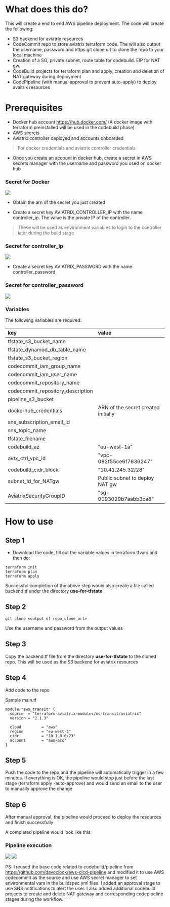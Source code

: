 # What does this do?

This will create a end to end AWS pipeline deployment. The code will create the following:

- S3 backend for aviatrix resources
- CodeCommit repo to store aviatrix terraform code. The will also output the username, password and https git clone url to clone the repo to your local machine
- Creation of a SG, private subnet, route table for codebuild. EIP for NAT gw.
- CodeBuild projects for terraform plan and apply, creation and deletion of NAT gateway during deployment
- CodePipeline (with manual approval to prevent auto-apply) to deploy avaitrix resources


# Prerequisites

- Docker hub account https://hub.docker.com/ (A docker image with terraform preinstalled will be used in the codebuild phase)
- AWS secrets
- Aviatrix controller deployed and accounts onboarded

>For docker credentials and aviatrix controller credentials

- Once you create an account in docker hub, create a secret in AWS secrets manager with the username and password you used on docker hub

### Secret for Docker
<img src="https://github.com/ragaaviatrix/aws-codecommit-codepipeline-avx-terraform/blob/main/img/aws_secrets.png?raw=true">

- Obtain the arn of the secret you just created

- Create a secret key AVIATRIX_CONTROLLER_IP with the name controller_ip. The value is the private IP of the controller.
>These will be used as environment variables to login to the controller later during the build stage

### Secret for controller_ip
<img src="https://github.com/ragaaviatrix/aws-codecommit-codepipeline-avx-terraform/blob/main/img/ctrl_ip.png?raw=true">

- Create a secret key AVIATRIX_PASSWORD with the name controller_password

### Secret for controller_password
<img src="https://github.com/ragaaviatrix/aws-codecommit-codepipeline-avx-terraform/blob/main/img/ctrl_pass.png?raw=true">

### Variables
The following variables are required:

key | value
:---|:---
tfstate_s3_bucket_name    |       
tfstate_dynamod_db_table_name     |
tfstate_s3_bucket_region          |
codecommit_iam_group_name         |
codecommit_iam_user_name          |
codecommit_repository_name        |
codecommit_repository_description |
pipeline_s3_bucket                |
dockerhub_credentials             | ARN of the secret created initially
sns_subscription_email_id         |
sns_topic_name                    |
tfstate_filename |
codebuild_az                      | "eu-west-1a"
avtx_ctrl_vpc_id                  | "vpc-082f55ce6f7636247"
codebuild_cidr_block              | "10.41.245.32/28"
subnet_id_for_NATgw               | Public subnet to deploy NAT gw
AviatrixSecurityGroupID           | "sg-0093029b7aabb3ca8"


# How to use

## Step 1
- Download the code, fill out the variable values in terraform.tfvars and then do:
```shell
terraform init
terraform plan
terraform apply
```

Successful completion of the above step would also create a file called backend.tf under the directory **use-for-tfstate**

## Step 2
```shell
git clone <output of repo_clone_url>
```
Use the username and password from the output values

## Step 3
Copy the backend.tf file from the directory **use-for-tfstate** to the cloned repo. This will be used as the S3 backend for aviatrix resources

## Step 4
Add code to the repo

Sample main.tf

```hcl
module "aws_transit" {
  source  = "terraform-aviatrix-modules/mc-transit/aviatrix"
  version = "2.1.3"

  cloud         = "aws"
  region        = "eu-west-3"
  cidr          = "10.1.0.0/23"
  account       = "aws-acc"
}
```

## Step 5

Push the code to the repo and the pipeline will automatically trigger in a few minutes. If everything is OK, the pipeline would stop just before the last stage (terraform apply -auto-approve) and would send an email to the user to manually approve the change

## Step 6

After manual approval, the pipeline would proceed to deploy the resources and finish successfully

A completed pipeline would look like this:
### Pipeline execution 
<img src="https://github.com/ragaaviatrix/aws-codecommit-codepipeline-avx-terraform/blob/main/img/pipeline_output1.png?raw=true">
<img src="https://github.com/ragaaviatrix/aws-codecommit-codepipeline-avx-terraform/blob/main/img/pipeline_output2.png?raw=true">

PS: I reused the base code related to codebuild/pipeline from https://github.com/davoclock/aws-cicd-pipeline and modified it to use AWS codecommit as the source and use AWS secret manager to set environmental vars in the buildspec yml files. I added an approval stage to use SNS notifications to alert the user. I also added additional codebuild projects to create and delete NAT gateway and corresponding codepipeline stages during the workflow. 
